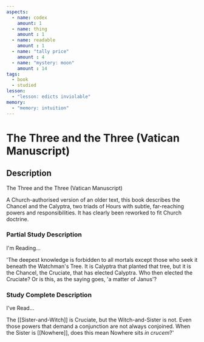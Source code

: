 ```yaml
---
aspects: 
  - name: codex
    amount: 1
  - name: thing
    amount : 1
  - name: readable
    amount : 1
  - name: "tally price"
    amount : 4
  - name: "mystery: moon"
    amount : 14
tags:
  - book
  - studied
lesson:
  - "lesson: edicts inviolable"
memory:
  - "memory: intuition"
---
```


# The Three and the Three (Vatican Manuscript)

## Description
The Three and the Three (Vatican Manuscript)

A Church-authorised version of an older text, this book describes the Chancel and the Calyptra, two triads of Hours with subtle, far-reaching powers and responsibilities. It has clearly been reworked to fit Church doctrine.
### Partial Study Description
I'm Reading...

'The deepest knowledge is forbidden to all mortals except those who seek it beneath the Watchman's Tree. It is Calyptra that planted that tree, but it is the Chancel, the Cruciate, that has elected Calyptra. Who then elected the Cruciate? Or is this, as the saying goes, 'a matter of Janus'?
### Study Complete Description
I've Read...

The [[Sister-and-Witch]] is Cruciate, but the Witch-and-Sister is not. Even those powers that demand a conjunction are not always conjoined. When the Sister is [[Nowhere]], does this mean Nowhere sits <i>in crucem</i>?'